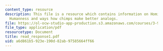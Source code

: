 ```yaml
---
content_type: resource
description: This file is a resource which contains information on Hominid Behavior,
  Humanness and ways how chimps make better analogs.
file: https://ol-ocw-studio-app-production.s3.amazonaws.com/courses/3-987-human-origins-and-evolution-spring-2006/a6d861b5923e190d82ab97585664ff66_read_response1.pdf
file_type: application/pdf
resourcetype: Document
title: read_response1.pdf
uid: a6d861b5-923e-190d-82ab-97585664ff66
---
```

